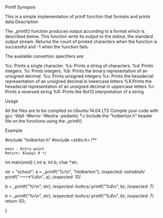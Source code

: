 

Printf Synopsis

This is a simple implementation of printf function that formats and prints data Description

The _printf() function produces output according to a format which is described below. This function write its output to the stdout, the standard output stream. Returns the count of printed characters when the function is successful and -1 when the function fails.

The available convertion specifiers are:

%c: Prints a single character.
%s: Prints a string of characters.
%d: Prints integers.
%i: Prints integers.
%b: Prints the binary representation of an unsigned decimal.
%u: Prints unsigned integers
%x: Prints the hexadecial representation of an unsigned decimal in lowercase letters
%X:Prints the hexadecial representation of an unsigned decimal in uppercase letters
%r: Prints a reversed string
%R: Prints the Rot13 interpretation of a string

Usage

All the files are to be compiled on Ubuntu 14.04 LTS
Compile your code with gcc -Wall -Werror -Wextra -pedantic *.c
Include the "holberton.h" header file on the functions using the _printf()

Example

#include "holberton.h" #include <stdio.h> /**

    main - Entry point
    Return: Always 0 */

int main(void) { int a; int b; char *str;

str = "school";
a = _printf("%r\n", "Holberton"); /*expected: notrebloh*/
printf("--->%d\n", a); /*expected: 10*/

b = _printf("%r\n", str); /*expected: loohcs*/
printf("%d\n", b); /*expected: 7*/

b = _printf("%r\n", str); /*expected: loohcs*/
printf("%d\n", b); /*expected: 7*/
return (0);

}

